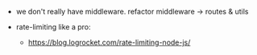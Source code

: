 - we don't really have middleware. refactor middleware -> routes & utils

- rate-limiting like a pro:
  - https://blog.logrocket.com/rate-limiting-node-js/
